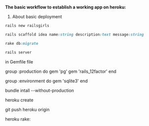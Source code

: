 **The basic workflow to establish a working app on heroku:**

1. About basic deployment
```ruby
rails new railsgirls

rails scaffold idea name:string description:text message:string

rake db:migrate

rails server
```

in Gemfile file

group :production do
	gem 'pg'
	gem 'rails_12factor'
end

group :environment do
	gem 'sqlite3'
end

bundle intall --without-production

heroku create

git push heroku origin 

heroku rake:














































